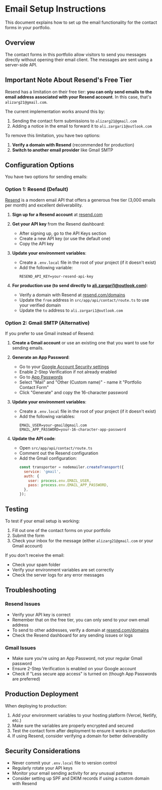 # Email Setup Instructions

This document explains how to set up the email functionality for the contact forms in your portfolio.

## Overview

The contact forms in this portfolio allow visitors to send you messages directly without opening their email client. The messages are sent using a server-side API.

## Important Note About Resend's Free Tier

Resend has a limitation on their free tier: **you can only send emails to the email address associated with your Resend account**. In this case, that's `alizarg21@gmail.com`.

The current implementation works around this by:
1. Sending the contact form submissions to `alizarg21@gmail.com`
2. Adding a notice in the email to forward it to `ali.zargari1@outlook.com`

To remove this limitation, you have two options:
1. **Verify a domain with Resend** (recommended for production)
2. **Switch to another email provider** like Gmail SMTP

## Configuration Options

You have two options for sending emails:

### Option 1: Resend (Default)

[Resend](https://resend.com) is a modern email API that offers a generous free tier (3,000 emails per month) and excellent deliverability.

1. **Sign up for a Resend account** at [resend.com](https://resend.com)

2. **Get your API key** from the Resend dashboard:
   - After signing up, go to the API Keys section
   - Create a new API key (or use the default one)
   - Copy the API key

3. **Update your environment variables**:
   - Create a `.env.local` file in the root of your project (if it doesn't exist)
   - Add the following variable:
     ```
     RESEND_API_KEY=your-resend-api-key
     ```

4. **For production use (to send directly to ali.zargari1@outlook.com)**:
   - Verify a domain with Resend at [resend.com/domains](https://resend.com/domains)
   - Update the `from` address in `src/app/api/contact/route.ts` to use your verified domain
   - Update the `to` address to `ali.zargari1@outlook.com`

### Option 2: Gmail SMTP (Alternative)

If you prefer to use Gmail instead of Resend:

1. **Create a Gmail account** or use an existing one that you want to use for sending emails.

2. **Generate an App Password**:
   - Go to your [Google Account Security settings](https://myaccount.google.com/security)
   - Enable 2-Step Verification if not already enabled
   - Go to [App Passwords](https://myaccount.google.com/apppasswords)
   - Select "Mail" and "Other (Custom name)" - name it "Portfolio Contact Form"
   - Click "Generate" and copy the 16-character password

3. **Update your environment variables**:
   - Create a `.env.local` file in the root of your project (if it doesn't exist)
   - Add the following variables:
     ```
     EMAIL_USER=your-gmail@gmail.com
     EMAIL_APP_PASSWORD=your-16-character-app-password
     ```

4. **Update the API code**:
   - Open `src/app/api/contact/route.ts`
   - Comment out the Resend configuration
   - Add the Gmail configuration:
     ```javascript
     const transporter = nodemailer.createTransport({
       service: 'gmail',
       auth: {
         user: process.env.EMAIL_USER,
         pass: process.env.EMAIL_APP_PASSWORD,
       },
     });
     ```

## Testing

To test if your email setup is working:

1. Fill out one of the contact forms on your portfolio
2. Submit the form
3. Check your inbox for the message (either `alizarg21@gmail.com` or your Gmail account)

If you don't receive the email:
- Check your spam folder
- Verify your environment variables are set correctly
- Check the server logs for any error messages

## Troubleshooting

### Resend Issues

- Verify your API key is correct
- Remember that on the free tier, you can only send to your own email address
- To send to other addresses, verify a domain at [resend.com/domains](https://resend.com/domains)
- Check the Resend dashboard for any sending issues or logs

### Gmail Issues

- Make sure you're using an App Password, not your regular Gmail password
- Ensure 2-Step Verification is enabled on your Google account
- Check if "Less secure app access" is turned on (though App Passwords are preferred)

## Production Deployment

When deploying to production:

1. Add your environment variables to your hosting platform (Vercel, Netlify, etc.)
2. Make sure the variables are properly encrypted and secured
3. Test the contact form after deployment to ensure it works in production
4. If using Resend, consider verifying a domain for better deliverability

## Security Considerations

- Never commit your `.env.local` file to version control
- Regularly rotate your API keys
- Monitor your email sending activity for any unusual patterns
- Consider setting up SPF and DKIM records if using a custom domain with Resend 